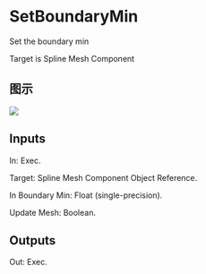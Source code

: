 # SetBoundaryMin

Set the boundary min

Target is Spline Mesh Component

## 图示

![]($-20221218-21015429.png)

## Inputs

In: Exec.

Target: Spline Mesh Component Object Reference.

In Boundary Min: Float (single-precision).

Update Mesh: Boolean.  

## Outputs

Out: Exec.

